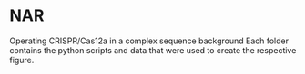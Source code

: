 # NAR
Operating CRISPR/Cas12a in a complex sequence background
Each folder contains the python scripts and data that were used to create the respective figure.
